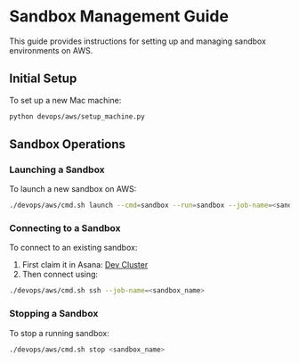 # Sandbox Management Guide

This guide provides instructions for setting up and managing sandbox environments on AWS.

## Initial Setup

To set up a new Mac machine:

```bash
python devops/aws/setup_machine.py
```

## Sandbox Operations

### Launching a Sandbox

To launch a new sandbox on AWS:

```bash
./devops/aws/cmd.sh launch --cmd=sandbox --run=sandbox --job-name=<sandbox_name>
```

### Connecting to a Sandbox

To connect to an existing sandbox:

1. First claim it in Asana: [Dev Cluster](https://app.asana.com/1/1209016784099267/project/1209353759349008/task/1210106185904866?focus=true)
2. Then connect using:

```bash
./devops/aws/cmd.sh ssh --job-name=<sandbox_name>
```

### Stopping a Sandbox

To stop a running sandbox:

```bash
./devops/aws/cmd.sh stop <sandbox_name>
```


